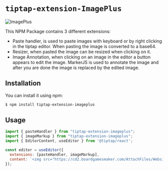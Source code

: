 # `tiptap-extension-ImagePlus`

![ImagePlus](https://github.com/mouradelh/tiptap-extension-imageplus/blob/master/assets/image.jpg?raw=true)

This NPM Package contains 3 different extensions:

 - Paste handler, is used to paste images with keyboard or by right clicking in the tiptap editor. When pasting the image is converted to a base64.
 - Resizer, when pasted the image can be resized when clicking on it.
 - Image Annotation, when clicking on an image in the editor a button appears to edit the image. MarkerJS is used to annotate the image and after you are done the image is replaced by the edited image.

## Installation

You can install it using npm:

```bash
$ npm install tiptap-extension-imageplus
```

## Usage

```javascript
import { pasteHandler } from "tiptap-extension-imageplus";
import { imageMarkup } from "tiptap-extension-imageplus";
import { EditorContent, useEditor } from '@tiptap/react';

const editor = useEditor({
  extensions: [pasteHandler, imageMarkup],
  content: `<img src="https://cd2.boardgamesmaker.com/AttachFiles/WebsiteImages/Product_Show/FI_8807.jpg" />`,
});
```
